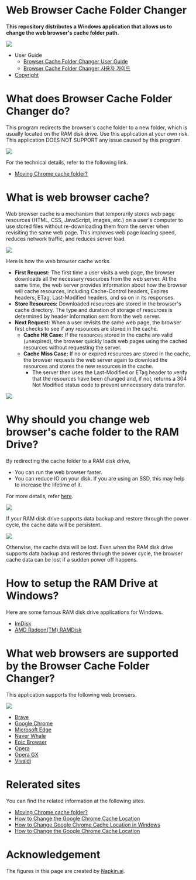 # Web Browser Cache Folder Changer
**This repository distributes a Windows application that allows us to change the web browser's cache folder path.**

![](assets/20241228_204331_image.png)

* User Guide
    * [Browser Cache Folder Changer User Guide](https://github.com/kmscom/Browser-Cache-Folder-Changer/blob/main/User%20Guide/User%20Guide.md)
    * [Browser Cache Folder Changer 사용자 가이드](https://github.com/kmscom/Browser-Cache-Folder-Changer/blob/main/User%20Guide/User%20Guide%20-%20KOR.md)
* [Copyright](https://github.com/kmscom/Browser-Cache-Folder-Changer/blob/main/Release/LICENSE.txt)

# What does Browser Cache Folder Changer do?
This program redirects the browser's cache folder to a new folder, which is usually located on the RAM disk drive.
Use this application at your own risk. This application DOES NOT SUPPORT any issue caused by this program.

![](assets/20241228_204332_image.png)

For the technical details, refer to the following link.
* [Moving Chrome cache folder?](https://superuser.com/questions/866016/moving-chrome-cache-folder)

# What is web browser cache?
Web browser cache is a mechanism that temporarily stores web page resources (HTML, CSS, JavaScript, images, etc.) on a user's computer to use stored files without re-downloading them from the server when revisiting the same web page. This improves web page loading speed, reduces network traffic, and reduces server load.

![](assets/20241228_204329_image.png)

Here is how the web browser cache works.
* **First Request:** The first time a user visits a web page, the browser downloads all the necessary resources from the web server. At the same time, the web server provides information about how the browser will cache resources, including Cache-Control headers, Expires headers, ETag, Last-Modified headers, and so on in its responses.
* **Store Resources:** Downloaded resources are stored in the browser's cache directory. The type and duration of storage of resources is determined by header information sent from the web server.
* **Next Request:** When a user revisits the same web page, the browser first checks to see if any resources are stored in the cache.
    * **Cache Hit Case:** If the resources stored in the cache are valid (unexpired), the browser quickly loads web pages using the cached resources without requesting the server.
    * **Cache Miss Case:** If no or expired resources are stored in the cache, the browser requests the web server again to download the resources and stores the new resources in the cache.
        * The server then uses the Last-Modified or ETag header to verify that the resources have been changed and, if not, returns a 304 Not Modified status code to prevent unnecessary data transfer.

![](assets/20241228_204330_image.png)

# Why should you change web browser's cache folder to the RAM Drive?
By redirecting the cache folder to a RAM disk drive,
* You can run the web browser faster.
* You can reduce IO on your disk. If you are using an SSD, this may help to increase the lifetime of it.

For more details, refer [here](https://github.com/kmscom/Browser-Cache-Folder-Changer/wiki).

![](assets/20241228_204333_image.png)

If your RAM disk drive supports data backup and restore through the power cycle, the cache data will be persistent.

![](assets/20241228_204334_image.png)

Otherwise, the cache data will be lost. Even when the RAM disk drive supports data backup and restores through the power cycle, the browser cache data can be lost if a sudden power off happens.

# How to setup the RAM Drive at Windows?
Here are some famous RAM disk drive applications for Windows.

* [ImDisk](https://sourceforge.net/projects/imdisk-toolkit/)
* [AMD Radeon(TM) RAMDisk](https://www.radeonramdisk.com/software_downloads.php)

# What web browsers are supported by the Browser Cache Folder Changer?
This application supports the following web browsers.

![](assets/20241228_204335_image.png)
* [Brave](https://brave.com/)
* [Google Chrome](https://www.google.com/)
* [Microsoft Edge](https://www.microsoft.com/edge/)
* [Naver Whale](https://whale.naver.com/)
* [Epic Browser](https://epicbrowser.com/)
* [Opera](https://www.opera.com/)
* [Opera GX](https://www.opera.com/gx)
* [Vivaldi](https://vivaldi.com/)

# Relerated sites
You can find the related information at the following sites.

* [Moving Chrome cache folder?](https://superuser.com/questions/866016/moving-chrome-cache-folder/1863614#1863614)
* [How to Change the Google Chrome Cache Location](https://www.simplehelp.net/2010/11/16/how-to-change-the-google-chrome-cache-location/)
* [How to Change Google Chrome Cache Location in Windows](https://www.windowsdigitals.com/how-to-change-google-chrome-cache-location-in-windows-11-10/)
* [How to Change the Google Chrome Cache Location](https://www.shareus.com/web/how-to-change-the-google-chrome-cache-location.html)

# Acknowledgement
The figures in this page are created by [Napkin.ai](https://www.napkin.ai/).